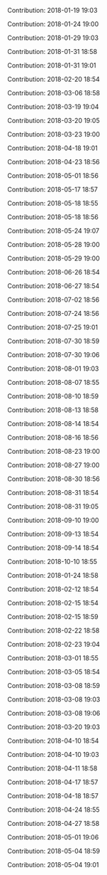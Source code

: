 Contribution: 2018-01-19 19:03

Contribution: 2018-01-24 19:00

Contribution: 2018-01-29 19:03

Contribution: 2018-01-31 18:58

Contribution: 2018-01-31 19:01

Contribution: 2018-02-20 18:54

Contribution: 2018-03-06 18:58

Contribution: 2018-03-19 19:04

Contribution: 2018-03-20 19:05

Contribution: 2018-03-23 19:00

Contribution: 2018-04-18 19:01

Contribution: 2018-04-23 18:56

Contribution: 2018-05-01 18:56

Contribution: 2018-05-17 18:57

Contribution: 2018-05-18 18:55

Contribution: 2018-05-18 18:56

Contribution: 2018-05-24 19:07

Contribution: 2018-05-28 19:00

Contribution: 2018-05-29 19:00

Contribution: 2018-06-26 18:54

Contribution: 2018-06-27 18:54

Contribution: 2018-07-02 18:56

Contribution: 2018-07-24 18:56

Contribution: 2018-07-25 19:01

Contribution: 2018-07-30 18:59

Contribution: 2018-07-30 19:06

Contribution: 2018-08-01 19:03

Contribution: 2018-08-07 18:55

Contribution: 2018-08-10 18:59

Contribution: 2018-08-13 18:58

Contribution: 2018-08-14 18:54

Contribution: 2018-08-16 18:56

Contribution: 2018-08-23 19:00

Contribution: 2018-08-27 19:00

Contribution: 2018-08-30 18:56

Contribution: 2018-08-31 18:54

Contribution: 2018-08-31 19:05

Contribution: 2018-09-10 19:00

Contribution: 2018-09-13 18:54

Contribution: 2018-09-14 18:54

Contribution: 2018-10-10 18:55

Contribution: 2018-01-24 18:58

Contribution: 2018-02-12 18:54

Contribution: 2018-02-15 18:54

Contribution: 2018-02-15 18:59

Contribution: 2018-02-22 18:58

Contribution: 2018-02-23 19:04

Contribution: 2018-03-01 18:55

Contribution: 2018-03-05 18:54

Contribution: 2018-03-08 18:59

Contribution: 2018-03-08 19:03

Contribution: 2018-03-08 19:06

Contribution: 2018-03-20 19:03

Contribution: 2018-04-10 18:54

Contribution: 2018-04-10 19:03

Contribution: 2018-04-11 18:58

Contribution: 2018-04-17 18:57

Contribution: 2018-04-18 18:57

Contribution: 2018-04-24 18:55

Contribution: 2018-04-27 18:58

Contribution: 2018-05-01 19:06

Contribution: 2018-05-04 18:59

Contribution: 2018-05-04 19:01

